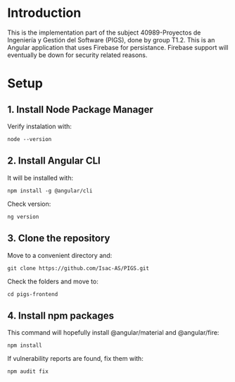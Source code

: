 # Introduction
This is the implementation part of the subject 40989-Proyectos de Ingeniería y Gestión del Software (PIGS), done by group T1.2. This is an Angular application that uses Firebase for persistance. Firebase support will eventually be down for security related reasons.
# Setup
## 1. Install Node Package Manager
Verify instalation with:

`node --version`

## 2. Install Angular CLI
It will be installed with:

`npm install -g @angular/cli`

Check version:

`ng version`

## 3. Clone the repository
Move to a convenient directory and:

`git clone https://github.com/Isac-AS/PIGS.git`

Check the folders and move to:

`cd pigs-frontend`


## 4. Install npm packages
This command will hopefully install @angular/material and @angular/fire:

`npm install`

If vulnerability reports are found, fix them with:

`npm audit fix`
